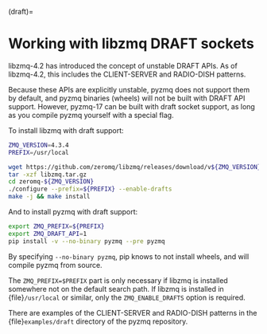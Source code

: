 (draft)=

# Working with libzmq DRAFT sockets

libzmq-4.2 has introduced the concept of unstable DRAFT APIs.
As of libzmq-4.2, this includes the CLIENT-SERVER and RADIO-DISH patterns.

Because these APIs are explicitly unstable,
pyzmq does not support them by default,
and pyzmq binaries (wheels) will not be built with DRAFT API support.
However, pyzmq-17 can be built with draft socket support,
as long as you compile pyzmq yourself with a special flag.

To install libzmq with draft support:

```bash
ZMQ_VERSION=4.3.4
PREFIX=/usr/local

wget https://github.com/zeromq/libzmq/releases/download/v${ZMQ_VERSION}/zeromq-${ZMQ_VERSION}.tar.gz -O libzmq.tar.gz
tar -xzf libzmq.tar.gz
cd zeromq-${ZMQ_VERSION}
./configure --prefix=${PREFIX} --enable-drafts
make -j && make install
```

And to install pyzmq with draft support:

```bash
export ZMQ_PREFIX=${PREFIX}
export ZMQ_DRAFT_API=1
pip install -v --no-binary pyzmq --pre pyzmq
```

By specifying `--no-binary pyzmq`, pip knows to not install wheels, and will compile pyzmq from source.

The `ZMQ_PREFIX=$PREFIX` part is only necessary if libzmq is installed somewhere not on the default search path.
If libzmq is installed in {file}`/usr/local` or similar,
only the `ZMQ_ENABLE_DRAFTS` option is required.

There are examples of the CLIENT-SERVER and RADIO-DISH patterns in the {file}`examples/draft`
directory of the pyzmq repository.
